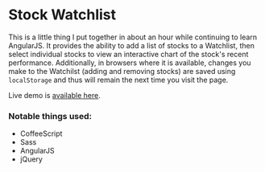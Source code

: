 # Stock Watchlist

This is a little thing I put together in about an hour while continuing to learn AngularJS. It provides the ability to add a list of stocks to a Watchlist, then select individual stocks to view an interactive chart of the stock's recent performance. Additionally, in browsers where it is available, changes you make to the Watchilst (adding and removing stocks) are saved using `localStorage` and thus will remain the next time you visit the page.

Live demo is [available here](http://zacharytamas.com/playground/watchlist/).

### Notable things used:

* CoffeeScript
* Sass
* AngularJS
* jQuery
